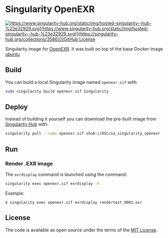 # Singularity OpenEXR

[![https://www.singularity-hub.org/static/img/hosted-singularity--hub-%23e32929.svg](https://www.singularity-hub.org/static/img/hosted-singularity--hub-%23e32929.svg)](https://singularity-hub.org/collections/3586)[![GitHub License](https://img.shields.io/badge/license-MIT-green.svg)](https://opensource.org/licenses/MIT)

Singularity image for [OpenEXR](https://www.openexr.com/). It was built on top of the base Docker image [ubuntu](https://hub.docker.com/_/ubuntu)

## Build

You can build a local Singularity image named `openexr.sif` with:

```sh
sudo singularity build openexr.sif Singularity
```

## Deploy

Instead of building it yourself you can download the pre-built image from [Singularity Hub](https://www.singularity-hub.org) with:

```sh
singularity pull --name openexr.sif shub://OSC/sa_singularity_openexr
```

## Run

### Render .EXR image

The `exrdisplay` command is launched using the command:

```sh
singularity exec openexr.sif exrdisplay -h
```

Example:

```console
$ singularity exec openexr.sif exrdisplay rendertest_0001.exr
```

## License

The code is available as open source under the terms of the [MIT License](http://opensource.org/licenses/MIT).
